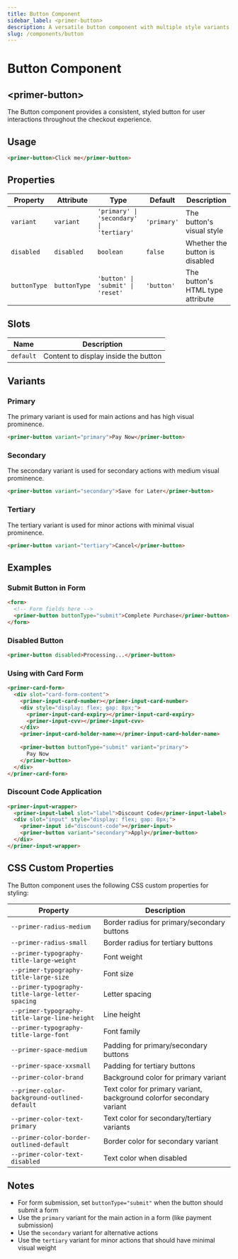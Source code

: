 ```yaml
---
title: Button Component
sidebar_label: <primer-button>
description: A versatile button component with multiple style variants for actions in checkout forms.
slug: /components/button
---
```


# Button Component
## \<primer-button\>

The Button component provides a consistent, styled button for user interactions throughout the checkout experience.

## Usage

```html
<primer-button>Click me</primer-button>
```

## Properties

| Property     | Attribute    | Type                                     | Default     | Description                      |
|--------------|--------------|------------------------------------------|-------------|----------------------------------|
| `variant`    | `variant`    | `'primary' \| 'secondary' \| 'tertiary'` | `'primary'` | The button's visual style        |
| `disabled`   | `disabled`   | `boolean`                                | `false`     | Whether the button is disabled   |
| `buttonType` | `buttonType` | `'button' \| 'submit' \| 'reset'`        | `'button'`  | The button's HTML type attribute |

## Slots

| Name      | Description                          |
|-----------|--------------------------------------|
| `default` | Content to display inside the button |

## Variants

### Primary
The primary variant is used for main actions and has high visual prominence.

```html
<primer-button variant="primary">Pay Now</primer-button>
```

### Secondary
The secondary variant is used for secondary actions with medium visual prominence.

```html
<primer-button variant="secondary">Save for Later</primer-button>
```

### Tertiary
The tertiary variant is used for minor actions with minimal visual prominence.

```html
<primer-button variant="tertiary">Cancel</primer-button>
```

## Examples

### Submit Button in Form

```html
<form>
  <!-- Form fields here -->
  <primer-button buttonType="submit">Complete Purchase</primer-button>
</form>
```

### Disabled Button

```html
<primer-button disabled>Processing...</primer-button>
```

### Using with Card Form

```html
<primer-card-form>
  <div slot="card-form-content">
    <primer-input-card-number></primer-input-card-number>
    <div style="display: flex; gap: 8px;">
      <primer-input-card-expiry></primer-input-card-expiry>
      <primer-input-cvv></primer-input-cvv>
    </div>
    <primer-input-card-holder-name></primer-input-card-holder-name>
    
    <primer-button buttonType="submit" variant="primary">
      Pay Now
    </primer-button>
  </div>
</primer-card-form>
```

### Discount Code Application

```html
<primer-input-wrapper>
  <primer-input-label slot="label">Discount Code</primer-input-label>
  <div slot="input" style="display: flex; gap: 8px;">
    <primer-input id="discount-code"></primer-input>
    <primer-button variant="secondary">Apply</primer-button>
  </div>
</primer-input-wrapper>
```

## CSS Custom Properties

The Button component uses the following CSS custom properties for styling:

| Property                                         | Description                                                           |
|--------------------------------------------------|-----------------------------------------------------------------------|
| `--primer-radius-medium`                         | Border radius for primary/secondary buttons                           |
| `--primer-radius-small`                          | Border radius for tertiary buttons                                    |
| `--primer-typography-title-large-weight`         | Font weight                                                           |
| `--primer-typography-title-large-size`           | Font size                                                             |
| `--primer-typography-title-large-letter-spacing` | Letter spacing                                                        |
| `--primer-typography-title-large-line-height`    | Line height                                                           |
| `--primer-typography-title-large-font`           | Font family                                                           |
| `--primer-space-medium`                          | Padding for primary/secondary buttons                                 |
| `--primer-space-xxsmall`                         | Padding for tertiary buttons                                          |
| `--primer-color-brand`                           | Background color for primary variant                                  |
| `--primer-color-background-outlined-default`     | Text color for primary variant, background colorfor secondary variant |
| `--primer-color-text-primary`                    | Text color for secondary/tertiary variants                            |
| `--primer-color-border-outlined-default`         | Border color for secondary variant                                    |
| `--primer-color-text-disabled`                   | Text color when disabled                                              |

## Notes

- For form submission, set `buttonType="submit"` when the button should submit a form
- Use the `primary` variant for the main action in a form (like payment submission)
- Use the `secondary` variant for alternative actions
- Use the `tertiary` variant for minor actions that should have minimal visual weight
